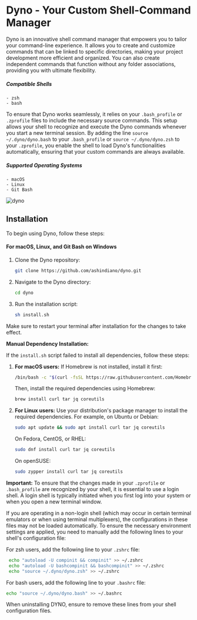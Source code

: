 # Dyno - Your Custom Shell-Command Manager

Dyno is an innovative shell command manager that empowers you to tailor your command-line experience. It allows you to create and customize commands that can be linked to specific directories, making your project development more efficient and organized. You can also create independent commands that function without any folder associations, providing you with ultimate flexibility.

##### Compatible Shells

    - zsh
    - bash
  
To ensure that Dyno works seamlessly, it relies on your `.bash_profile` or `.zprofile` files to include the necessary source commands. This setup allows your shell to recognize and execute the Dyno commands whenever you start a new terminal session. By adding the line `source ~/.dyno/dyno.bash` to your `.bash_profile` or `source ~/.dyno/dyno.zsh` to your `.zprofile`, you enable the shell to load Dyno's functionalities automatically, ensuring that your custom commands are always available.

##### Supported Operating Systems

    - macOS
    - Linux
    - Git Bash

![dyno](https://user-images.githubusercontent.com/7322170/179398912-f1ee5000-7e1e-4ce8-808f-d66a928fd399.gif)

## Installation

To begin using Dyno, follow these steps:

#### For macOS, Linux, and Git Bash on Windows
1. Clone the Dyno repository:
   ```bash
   git clone https://github.com/ashindiano/dyno.git
   ```

2. Navigate to the Dyno directory:
   ```bash
   cd dyno
   ```

3. Run the installation script:
   ```bash
   sh install.sh
   ```

Make sure to restart your terminal after installation for the changes to take effect.

**Manual Dependency Installation:** 

If the `install.sh` script failed to install all dependencies, follow these steps:

1. **For macOS users:** If Homebrew is not installed, install it first:
   ```bash
   /bin/bash -c "$(curl -fsSL https://raw.githubusercontent.com/Homebrew/install/HEAD/install.sh)"
   ```
   Then, install the required dependencies using Homebrew:
   ```bash
   brew install curl tar jq coreutils
   ```
2. **For Linux users:** Use your distribution's package manager to install the required dependencies. For example, on Ubuntu or Debian:
   ```bash
   sudo apt update && sudo apt install curl tar jq coreutils
   ```
   On Fedora, CentOS, or RHEL:
   ```bash
   sudo dnf install curl tar jq coreutils
   ```
   On openSUSE:
   ```bash
   sudo zypper install curl tar jq coreutils
   ```



**Important:** To ensure that the changes made in your `.zprofile` or `.bash_profile` are recognized by your shell, it is essential to use a login shell. A login shell is typically initiated when you first log into your system or when you open a new terminal window.

 If you are operating in a non-login shell (which may occur in certain terminal emulators or when using terminal multiplexers), the configurations in these files may not be loaded automatically. To ensure the necessary environment settings are applied, you need to manually add the following lines to your shell's configuration file:

For zsh users, add the following line to your `.zshrc` file:
   ```bash
    echo "autoload -U compinit && compinit" >> ~/.zshrc
    echo "autoload -U bashcompinit && bashcompinit" >> ~/.zshrc
    echo "source ~/.dyno/dyno.zsh" >> ~/.zshrc
   ```

For bash users, add the following line to your `.bashrc` file:
   ```bash
   echo "source ~/.dyno/dyno.bash" >> ~/.bashrc
   ```

   When uninstalling DYNO, ensure to remove these lines from your shell configuration files.

